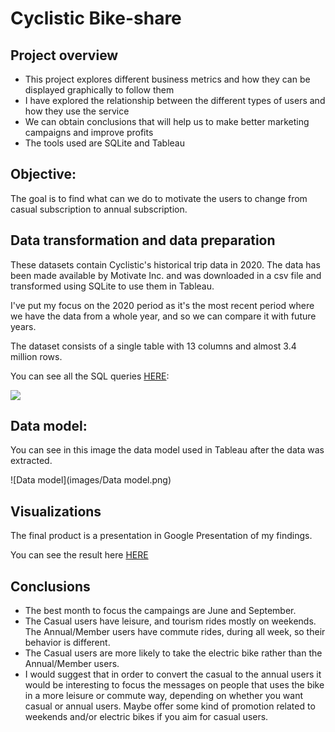 # Cyclistic Bike-share
## Project overview
* This project explores different business metrics and how they can be displayed graphically to follow them
* I have explored the relationship between the different types of users and how they use the service
* We can obtain conclusions that will help us to make better marketing campaigns and improve profits
* The tools used are SQLite and Tableau

## Objective:
The goal is to find what can we do to motivate the users to change from casual subscription to annual subscription.

## Data transformation and data preparation
These datasets contain Cyclistic's historical trip data in 2020. The data has been made available by Motivate Inc. and was downloaded in a csv file and transformed using SQLite to use them in Tableau.

I've put my focus on the 2020 period as it's the most recent period where we have the data from a whole year, and so we can compare it with future years.

The dataset consists of a single table with 13 columns and almost 3.4 million rows.

You can see all the SQL queries [HERE](https://github.com/victort9/Victor-Projects/tree/main/Query):

![](images/Query.PNG)

## Data model:
You can see in this image the data model used in Tableau after the data was extracted.

![Data model](images/Data model.png)

## Visualizations
The final product is a presentation in Google Presentation of my findings.

You can see the result here [HERE](https://docs.google.com/presentation/d/1-W0WErICYOC2aFaU2lhP7XbpT2kkeuYIDDBILigH88o/edit#slide=id.p)

## Conclusions
* The best month to focus the campaings are June and September.
* The Casual users have leisure, and tourism rides mostly on weekends. The Annual/Member users have commute rides, during all week, so their behavior is different.
* The Casual users are more likely to take the electric bike rather than the Annual/Member users.
* I would suggest that in order to convert the casual to the annual users it would be interesting to focus the messages on people that uses the bike in a more leisure or commute way, depending on whether you want casual or annual users. Maybe offer some kind of promotion related to weekends and/or electric bikes if you aim for casual users.
